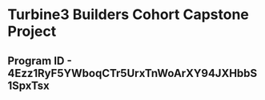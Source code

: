 # Turbine3 Builders Cohort Capstone Project
## Program ID - 4Ezz1RyF5YWboqCTr5UrxTnWoArXY94JXHbbS1SpxTsx
